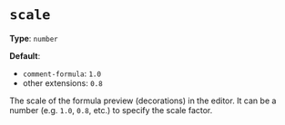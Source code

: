 # `scale`

**Type**: `number`

**Default**:
  - `comment-formula`: `1.0`
  - other extensions: `0.8`

The scale of the formula preview (decorations) in the editor. It can be a number (e.g. `1.0`, `0.8`, etc.) to specify the scale factor.
